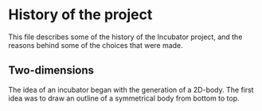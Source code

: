 # History of the project

This file describes some of the history of the Incubator project, and the reasons behind some of the choices that were made.

## Two-dimensions

The idea of an incubator began with the generation of a 2D-body. The first idea was to draw an outline of a symmetrical body from bottom to top.
